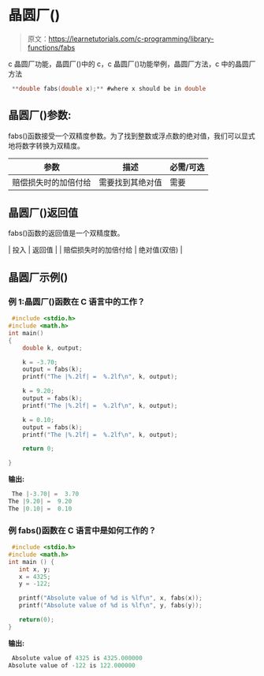 # 晶圆厂()

> 原文：<https://learnetutorials.com/c-programming/library-functions/fabs>

 c 晶圆厂功能，晶圆厂()中的 c，c 晶圆厂()功能举例，晶圆厂方法，c 中的晶圆厂方法

```c
 **double fabs(double x);** #where x should be in double 

```

## 晶圆厂()参数:

fabs()函数接受一个双精度参数。为了找到整数或浮点数的绝对值，我们可以显式地将数字转换为双精度。

| 参数 | 描述 | 必需/可选 |
| --- | --- | --- |
| 赔偿损失时的加倍付给 | 需要找到其绝对值 | 需要 |

## 晶圆厂()返回值

fabs()函数的返回值是一个双精度数。

| 投入 | 返回值 |
| 赔偿损失时的加倍付给 | 绝对值(双倍) |

## 晶圆厂示例()

### 例 1:晶圆厂()函数在 C 语言中的工作？

```c
 #include <stdio.h>
#include <math.h>
int main()
{
    double k, output;

    k = -3.70;
    output = fabs(k);
    printf("The |%.2lf| =  %.2lf\n", k, output);

    k = 9.20;
    output = fabs(k);
    printf("The |%.2lf| =  %.2lf\n", k, output);

    k = 0.10;
    output = fabs(k);
    printf("The |%.2lf| =  %.2lf\n", k, output);

    return 0;

} 

```

**输出:**

```c
 The |-3.70| =  3.70
The |9.20| =  9.20
The |0.10| =  0.10 
```

### 例 fabs()函数在 C 语言中是如何工作的？

```c
 #include <stdio.h>
#include <math.h>
int main () {
   int x, y;
   x = 4325;
   y = -122;

   printf("Absolute value of %d is %lf\n", x, fabs(x));
   printf("Absolute value of %d is %lf\n", y, fabs(y));

   return(0);
} 

```

**输出:**

```c
 Absolute value of 4325 is 4325.000000
Absolute value of -122 is 122.000000 
```